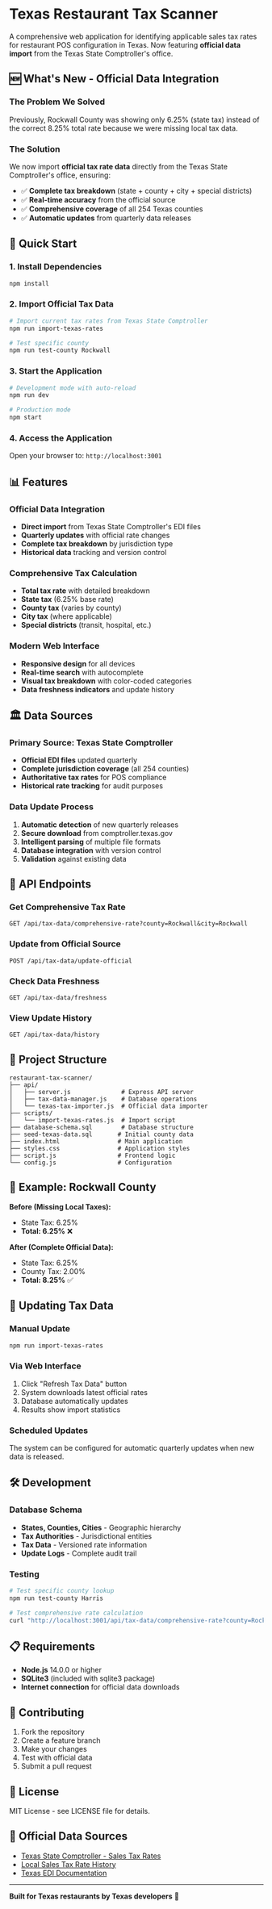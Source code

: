 # Texas Restaurant Tax Scanner

A comprehensive web application for identifying applicable sales tax rates for restaurant POS configuration in Texas. Now featuring **official data import** from the Texas State Comptroller's office.

## 🆕 What's New - Official Data Integration

### The Problem We Solved
Previously, Rockwall County was showing only 6.25% (state tax) instead of the correct 8.25% total rate because we were missing local tax data.

### The Solution
We now import **official tax rate data** directly from the Texas State Comptroller's office, ensuring:
- ✅ **Complete tax breakdown** (state + county + city + special districts)
- ✅ **Real-time accuracy** from the official source
- ✅ **Comprehensive coverage** of all 254 Texas counties
- ✅ **Automatic updates** from quarterly data releases

## 🚀 Quick Start

### 1. Install Dependencies
```bash
npm install
```

### 2. Import Official Tax Data
```bash
# Import current tax rates from Texas State Comptroller
npm run import-texas-rates

# Test specific county
npm run test-county Rockwall
```

### 3. Start the Application
```bash
# Development mode with auto-reload
npm run dev

# Production mode
npm start
```

### 4. Access the Application
Open your browser to: `http://localhost:3001`

## 📊 Features

### Official Data Integration
- **Direct import** from Texas State Comptroller's EDI files
- **Quarterly updates** with official rate changes
- **Complete tax breakdown** by jurisdiction type
- **Historical data** tracking and version control

### Comprehensive Tax Calculation
- **Total tax rate** with detailed breakdown
- **State tax** (6.25% base rate)
- **County tax** (varies by county)
- **City tax** (where applicable)
- **Special districts** (transit, hospital, etc.)

### Modern Web Interface
- **Responsive design** for all devices
- **Real-time search** with autocomplete
- **Visual tax breakdown** with color-coded categories
- **Data freshness indicators** and update history

## 🏛️ Data Sources

### Primary Source: Texas State Comptroller
- **Official EDI files** updated quarterly
- **Complete jurisdiction coverage** (all 254 counties)
- **Authoritative tax rates** for POS compliance
- **Historical rate tracking** for audit purposes

### Data Update Process
1. **Automatic detection** of new quarterly releases
2. **Secure download** from comptroller.texas.gov
3. **Intelligent parsing** of multiple file formats
4. **Database integration** with version control
5. **Validation** against existing data

## 🔧 API Endpoints

### Get Comprehensive Tax Rate
```
GET /api/tax-data/comprehensive-rate?county=Rockwall&city=Rockwall
```

### Update from Official Source
```
POST /api/tax-data/update-official
```

### Check Data Freshness
```
GET /api/tax-data/freshness
```

### View Update History
```
GET /api/tax-data/history
```

## 📁 Project Structure

```
restaurant-tax-scanner/
├── api/
│   ├── server.js              # Express API server
│   ├── tax-data-manager.js    # Database operations
│   └── texas-tax-importer.js  # Official data importer
├── scripts/
│   └── import-texas-rates.js  # Import script
├── database-schema.sql        # Database structure
├── seed-texas-data.sql       # Initial county data
├── index.html                # Main application
├── styles.css                # Application styles
├── script.js                 # Frontend logic
└── config.js                 # Configuration
```

## 🎯 Example: Rockwall County

**Before (Missing Local Taxes):**
- State Tax: 6.25%
- **Total: 6.25%** ❌

**After (Complete Official Data):**
- State Tax: 6.25%
- County Tax: 2.00%
- **Total: 8.25%** ✅

## 🔄 Updating Tax Data

### Manual Update
```bash
npm run import-texas-rates
```

### Via Web Interface
1. Click "Refresh Tax Data" button
2. System downloads latest official rates
3. Database automatically updates
4. Results show import statistics

### Scheduled Updates
The system can be configured for automatic quarterly updates when new data is released.

## 🛠️ Development

### Database Schema
- **States, Counties, Cities** - Geographic hierarchy
- **Tax Authorities** - Jurisdictional entities
- **Tax Data** - Versioned rate information
- **Update Logs** - Complete audit trail

### Testing
```bash
# Test specific county lookup
npm run test-county Harris

# Test comprehensive rate calculation
curl "http://localhost:3001/api/tax-data/comprehensive-rate?county=Rockwall"
```

## 📋 Requirements

- **Node.js** 14.0.0 or higher
- **SQLite3** (included with sqlite3 package)
- **Internet connection** for official data downloads

## 🤝 Contributing

1. Fork the repository
2. Create a feature branch
3. Make your changes
4. Test with official data
5. Submit a pull request

## 📄 License

MIT License - see LICENSE file for details.

## 🔗 Official Data Sources

- [Texas State Comptroller - Sales Tax Rates](https://comptroller.texas.gov/taxes/file-pay/edi/sales-tax-rates.php)
- [Local Sales Tax Rate History](https://mycpa.cpa.state.tx.us/taxrates/RateHist.do)
- [Texas EDI Documentation](https://comptroller.texas.gov/taxes/file-pay/edi/)

---

**Built for Texas restaurants by Texas developers** 🤠
